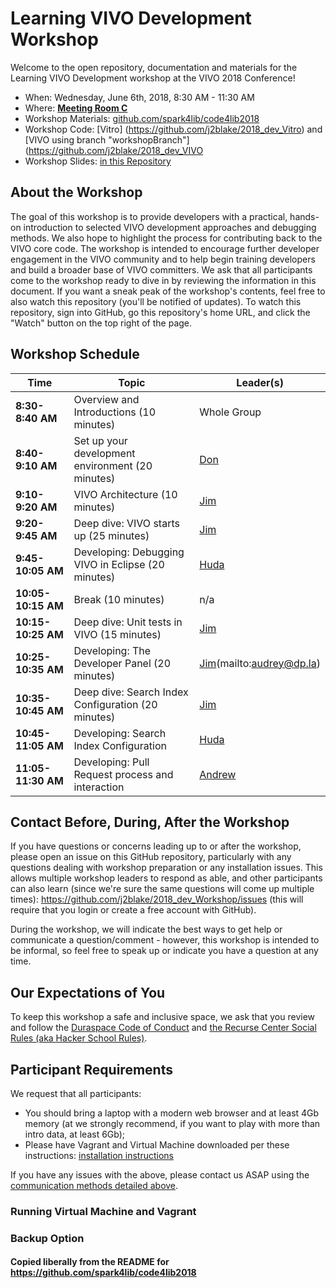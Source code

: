 # Learning VIVO Development Workshop

Welcome to the open repository, documentation and materials for the Learning VIVO Development workshop at the VIVO 2018 Conference!

* When: Wednesday, June 6th, 2018, 8:30 AM - 11:30 AM
* Where: [**Meeting Room C**](http://vivoconference.org/schedule/#session-1)
* Workshop Materials: [github.com/spark4lib/code4lib2018](https://github.com/j2blake/2018_dev_Workshop)
* Workshop Code: [Vitro] (https://github.com/j2blake/2018_dev_Vitro) and [VIVO using branch "workshopBranch"] (https://github.com/j2blake/2018_dev_VIVO 
* Workshop Slides: [in this Repository](slides/)

## About the Workshop

The goal of this workshop is to provide developers with a practical, hands-on introduction to selected VIVO development approaches and debugging methods. We also hope to highlight the process for contributing back to the VIVO core code. The workshop is intended to encourage further developer engagement in the VIVO community and to help begin training developers and build a broader base of VIVO committers. 
We ask that all participants come to the workshop ready to dive in by reviewing the information in this document. If you want a sneak peak of the workshop's contents, feel free to also watch this repository (you'll be notified of updates). To watch this repository, sign into GitHub, go this repository's home URL, and click the "Watch" button on the top right of the page.


## Workshop Schedule

Time               | Topic                                                          | Leader(s)
------------------ | -------------------------------------------------------------- | ------------------------------------------
**8:30-8:40 AM**   | Overview and Introductions (10 minutes)                        | Whole Group
**8:40-9:10 AM**   | Set up your development environment (20 minutes)               | [Don](mailto:elsborg@colorado.edu)
**9:10-9:20 AM**   | VIVO Architecture (10 minutes)                                 | [Jim](mailto:jeb228@cornell.edu)
**9:20-9:45 AM**   | Deep dive: VIVO starts up (25 minutes)                         | [Jim](mailto:jeb228@cornell.edu)
**9:45-10:05 AM**  | Developing: Debugging VIVO in Eclipse (20 minutes)             | [Huda](mailto:hjk54@cornell.edu)
**10:05-10:15 AM** | Break (10 minutes)                                             | n/a
**10:15-10:25 AM** | Deep dive: Unit tests in VIVO (15 minutes)                     | [Jim](mailto:jeb228@cornell.edu)
**10:25-10:35 AM** | Developing: The Developer Panel (20 minutes)                   | [Jim](mailto:jeb228@cornell.edu)(mailto:audrey@dp.la)
**10:35-10:45 AM** | Deep dive: Search Index Configuration (20 minutes)             | [Jim](mailto:jeb228@cornell.edu)
**10:45-11:05 AM** | Developing: Search Index Configuration                         | [Huda](mailto:hjk54@cornell.edu)
**11:05-11:30 AM** | Developing: Pull Request process and interaction               | [Andrew](mailto:awoods@duraspace.org)


## Contact Before, During, After the Workshop

If you have questions or concerns leading up to or after the workshop, please open an issue on this GitHub repository, particularly with any questions dealing with workshop preparation or any installation issues. This allows multiple workshop leaders to respond as able, and other participants can also learn (since we're sure the same questions will come up multiple times): https://github.com/j2blake/2018_dev_Workshop/issues (this will require that you login or create a free account with GitHub).

During the workshop, we will indicate the best ways to get help or communicate a question/comment - however, this workshop is intended to be informal, so feel free to speak up or indicate you have a question at any time.

## Our Expectations of You

To keep this workshop a safe and inclusive space, we ask that you review and follow the [Duraspace Code of Conduct](http://www.duraspace.org/about/policies/code-of-conduct/) and [the Recurse Center Social Rules (aka Hacker School Rules)](https://www.recurse.com/manual#sub-sec-social-rules).

## Participant Requirements

We request that all participants:
- You should bring a laptop with a modern web browser and at least 4Gb memory (at we strongly recommend, if you want to play with more than intro data, at least 6Gb);
- Please have Vagrant and Virtual Machine downloaded per these instructions: [installation instructions](installation/README.pdf)

If you have any issues with the above, please contact us ASAP using the [communication methods detailed above](#contact-before-during-after-the-workshop).

### Running Virtual Machine and Vagrant

### Backup Option

#### Copied liberally from the README for https://github.com/spark4lib/code4lib2018